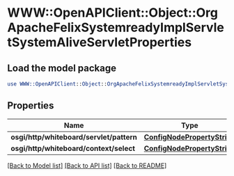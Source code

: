 # WWW::OpenAPIClient::Object::OrgApacheFelixSystemreadyImplServletSystemAliveServletProperties

## Load the model package
```perl
use WWW::OpenAPIClient::Object::OrgApacheFelixSystemreadyImplServletSystemAliveServletProperties;
```

## Properties
Name | Type | Description | Notes
------------ | ------------- | ------------- | -------------
**osgi/http/whiteboard/servlet/pattern** | [**ConfigNodePropertyString**](ConfigNodePropertyString.md) |  | [optional] 
**osgi/http/whiteboard/context/select** | [**ConfigNodePropertyString**](ConfigNodePropertyString.md) |  | [optional] 

[[Back to Model list]](../README.md#documentation-for-models) [[Back to API list]](../README.md#documentation-for-api-endpoints) [[Back to README]](../README.md)


